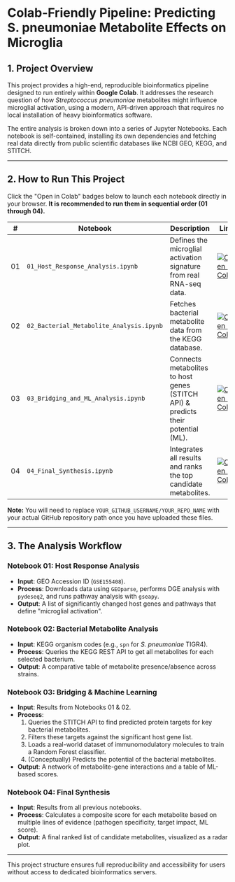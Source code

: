 # Colab-Friendly Pipeline: Predicting S. pneumoniae Metabolite Effects on Microglia

## 1. Project Overview

This project provides a high-end, reproducible bioinformatics pipeline designed to run entirely within **Google Colab**. It addresses the research question of how *Streptococcus pneumoniae* metabolites might influence microglial activation, using a modern, API-driven approach that requires no local installation of heavy bioinformatics software.

The entire analysis is broken down into a series of Jupyter Notebooks. Each notebook is self-contained, installing its own dependencies and fetching real data directly from public scientific databases like NCBI GEO, KEGG, and STITCH.

---

## 2. How to Run This Project

Click the "Open in Colab" badges below to launch each notebook directly in your browser. **It is recommended to run them in sequential order (01 through 04).**

| #  | Notebook                               | Description                                                                 | Link                                                                                                                                                |
|----|----------------------------------------|-----------------------------------------------------------------------------|-----------------------------------------------------------------------------------------------------------------------------------------------------|
| 01 | `01_Host_Response_Analysis.ipynb`      | Defines the microglial activation signature from real RNA-seq data.         | [![Open In Colab](https://colab.research.google.com/assets/colab-badge.svg)](https://colab.research.google.com/github/YOUR_GITHUB_USERNAME/YOUR_REPO_NAME/blob/main/01_Host_Response_Analysis.ipynb)      |
| 02 | `02_Bacterial_Metabolite_Analysis.ipynb` | Fetches bacterial metabolite data from the KEGG database.                   | [![Open In Colab](https://colab.research.google.com/assets/colab-badge.svg)](https://colab.research.google.com/github/YOUR_GITHUB_USERNAME/YOUR_REPO_NAME/blob/main/02_Bacterial_Metabolite_Analysis.ipynb) |
| 03 | `03_Bridging_and_ML_Analysis.ipynb`      | Connects metabolites to host genes (STITCH API) & predicts their potential (ML). | [![Open In Colab](https://colab.research.google.com/assets/colab-badge.svg)](https://colab.research.google.com/github/YOUR_GITHUB_USERNAME/YOUR_REPO_NAME/blob/main/03_Bridging_and_ML_Analysis.ipynb)      |
| 04 | `04_Final_Synthesis.ipynb`             | Integrates all results and ranks the top candidate metabolites.             | [![Open In Colab](https://colab.research.google.com/assets/colab-badge.svg)](https://colab.research.google.com/github/YOUR_GITHUB_USERNAME/YOUR_REPO_NAME/blob/main/04_Final_Synthesis.ipynb)      |

**Note:** You will need to replace `YOUR_GITHUB_USERNAME/YOUR_REPO_NAME` with your actual GitHub repository path once you have uploaded these files.

---

## 3. The Analysis Workflow

### Notebook 01: Host Response Analysis
- **Input**: GEO Accession ID (`GSE155408`).
- **Process**: Downloads data using `GEOparse`, performs DGE analysis with `pydeseq2`, and runs pathway analysis with `gseapy`.
- **Output**: A list of significantly changed host genes and pathways that define "microglial activation".

### Notebook 02: Bacterial Metabolite Analysis
- **Input**: KEGG organism codes (e.g., `spn` for *S. pneumoniae* TIGR4).
- **Process**: Queries the KEGG REST API to get all metabolites for each selected bacterium.
- **Output**: A comparative table of metabolite presence/absence across strains.

### Notebook 03: Bridging & Machine Learning
- **Input**: Results from Notebooks 01 & 02.
- **Process**:
    1.  Queries the STITCH API to find predicted protein targets for key bacterial metabolites.
    2.  Filters these targets against the significant host gene list.
    3.  Loads a real-world dataset of immunomodulatory molecules to train a Random Forest classifier.
    4.  (Conceptually) Predicts the potential of the bacterial metabolites.
- **Output**: A network of metabolite-gene interactions and a table of ML-based scores.

### Notebook 04: Final Synthesis
- **Input**: Results from all previous notebooks.
- **Process**: Calculates a composite score for each metabolite based on multiple lines of evidence (pathogen specificity, target impact, ML score).
- **Output**: A final ranked list of candidate metabolites, visualized as a radar plot.

---
This project structure ensures full reproducibility and accessibility for users without access to dedicated bioinformatics servers.
